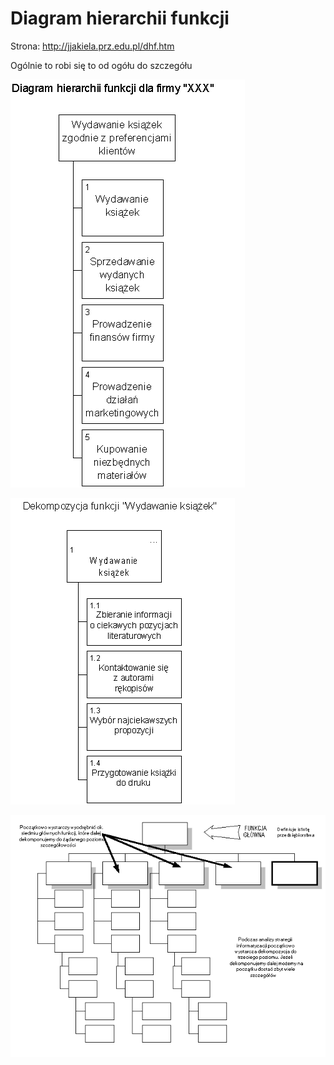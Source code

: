 # Diagram hierarchii funkcji 

Strona: <http://jjakiela.prz.edu.pl/dhf.htm>

Ogólnie to robi się to od ogółu do szczegółu

![](./dhf-1.gif)

![](./dhf-2.gif)

![](./dhf-4.gif)
